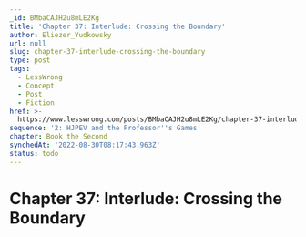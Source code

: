 ```yaml
---
_id: BMbaCAJH2u8mLE2Kg
title: 'Chapter 37: Interlude: Crossing the Boundary'
author: Eliezer_Yudkowsky
url: null
slug: chapter-37-interlude-crossing-the-boundary
type: post
tags:
  - LessWrong
  - Concept
  - Post
  - Fiction
href: >-
  https://www.lesswrong.com/posts/BMbaCAJH2u8mLE2Kg/chapter-37-interlude-crossing-the-boundary
sequence: '2: HJPEV and the Professor''s Games'
chapter: Book the Second
synchedAt: '2022-08-30T08:17:43.963Z'
status: todo
---
```


# Chapter 37: Interlude: Crossing the Boundary
